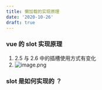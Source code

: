 ```yaml
---
title: 懒加载的实现原理
date: '2020-10-26'
draft: true
---
```


### vue 的 slot 实现原理

1.  2.5 与 2.6 中的插槽使用方式有变化
2.  ![image.png](https://img.hacpai.com/file/2019/03/image-51a9cf1c.png)

### slot 是如何实现的 ？
